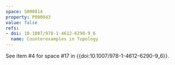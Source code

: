 ```yaml
---
space: S000014
property: P000043
value: false
refs:
- doi: 10.1007/978-1-4612-6290-9_6
  name: Counterexamples in Topology
---
```



See item #4 for space #17 in {{doi:10.1007/978-1-4612-6290-9_6}}.
